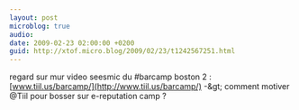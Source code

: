 ```yaml
---
layout: post
microblog: true
audio: 
date: 2009-02-23 02:00:00 +0200
guid: http://xtof.micro.blog/2009/02/23/t1242567251.html
---
```

regard sur mur video seesmic du #barcamp boston 2 : [www.tiil.us/barcamp/](http://www.tiil.us/barcamp/) -&amp;gt; comment motiver @Tiil pour bosser sur e-reputation camp ?
